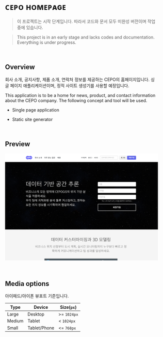 # ᴄᴇᴘᴏ ʜᴏᴍᴇᴘᴀɢᴇ

> 이 프로젝트는 시작 단계입니다. 따라서 코드와 문서 모두 미완성 버전이며 작업중에 있습니다.

> This project is in an early stage and lacks codes and documentation. Everything is under progress.

<br>

## Overview

회사 소개, 공지사항, 제품 소개, 연락처 정보를 제공하는 CEPO의 홈페이지입니다. 싱글 페이지 애플리케이션이며, 정적 사이트 생성기를 사용할 예정입니다.

This application is to be a home for news, product, and contact information about the CEPO company. The following concept and tool will be used.

- Single page application

- Static site generator

<br>

## Preview

![cepo homepage screenshot](etc/cepo-screenshot.png)

<br>

## Media options

아이패드/아이폰 뷰포트 기준입니다.

| Type   | Device       | Size(`px`)  |
| ------ | ------------ | ----------- |
| Large  | Desktop      | >= `1024px` |
| Medium | Tablet       | < `1024px`  |
| Small  | Tablet/Phone | <= `768px`  |

<br>
